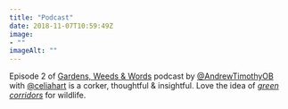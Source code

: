 ```yaml
---
title: "Podcast"
date: 2018-11-07T10:59:49Z
image: 
- ""
imageAlt: ""
---
```


Episode 2 of [Gardens, Weeds & Words](https://www.gardensweedsandwords.com/gwwblog/gww-podcast-s01e02) podcast by [@AndrewTimothyOB](https://twitter.com/AndrewTimothyOB) with [@celiahart](https://twitter.com/celiahart) is a corker, thoughtful & insightful. Love the idea of _[green corridors](http://iopscience.iop.org/article/10.1088/1755-1315/18/1/012093)_ for wildlife. 
